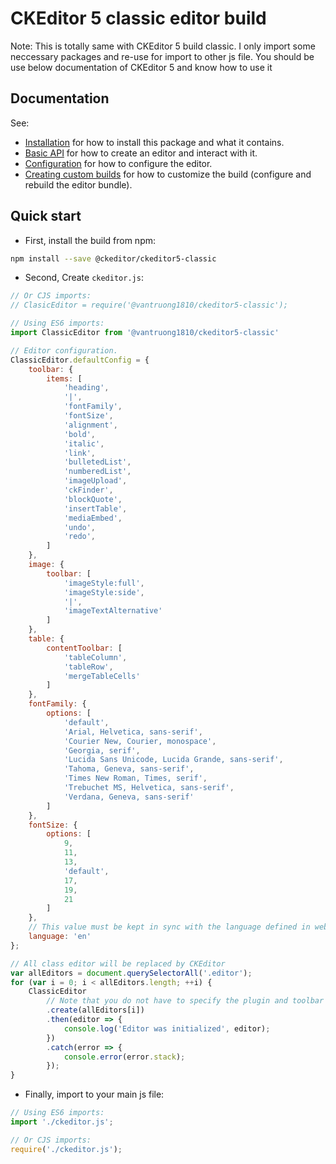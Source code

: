 CKEditor 5 classic editor build
========================================

Note: This is totally same with CKEditor 5 build classic. I only import some neccessary packages and re-use for import to other js file.
You should be use below documentation of CKEditor 5 and know how to use it

## Documentation

See:

* [Installation](https://ckeditor.com/docs/ckeditor5/latest/builds/guides/integration/installation.html) for how to install this package and what it contains.
* [Basic API](https://ckeditor.com/docs/ckeditor5/latest/builds/guides/integration/basic-api.html) for how to create an editor and interact with it.
* [Configuration](https://ckeditor.com/docs/ckeditor5/latest/builds/guides/integration/configuration.html) for how to configure the editor.
* [Creating custom builds](https://ckeditor.com/docs/ckeditor5/latest/builds/guides/development/custom-builds.html) for how to customize the build (configure and rebuild the editor bundle).

## Quick start

- First, install the build from npm:

```bash
npm install --save @ckeditor/ckeditor5-classic
```
- Second, Create `ckeditor.js`:
```javascript
// Or CJS imports:
// ClasicEditor = require('@vantruong1810/ckeditor5-classic');

// Using ES6 imports:
import ClassicEditor from '@vantruong1810/ckeditor5-classic'

// Editor configuration.
ClassicEditor.defaultConfig = {
    toolbar: {
        items: [
            'heading',
            '|',
            'fontFamily',
            'fontSize',
            'alignment',
            'bold',
            'italic',
            'link',
            'bulletedList',
            'numberedList',
            'imageUpload',
            'ckFinder',
            'blockQuote',
            'insertTable',
            'mediaEmbed',
            'undo',
            'redo',
        ]
    },
    image: {
        toolbar: [
            'imageStyle:full',
            'imageStyle:side',
            '|',
            'imageTextAlternative'
        ]
    },
    table: {
        contentToolbar: [
            'tableColumn',
            'tableRow',
            'mergeTableCells'
        ]
    },
    fontFamily: {
        options: [
            'default',
            'Arial, Helvetica, sans-serif',
            'Courier New, Courier, monospace',
            'Georgia, serif',
            'Lucida Sans Unicode, Lucida Grande, sans-serif',
            'Tahoma, Geneva, sans-serif',
            'Times New Roman, Times, serif',
            'Trebuchet MS, Helvetica, sans-serif',
            'Verdana, Geneva, sans-serif'
        ]
    },
    fontSize: {
        options: [
            9,
            11,
            13,
            'default',
            17,
            19,
            21
        ]
    },
    // This value must be kept in sync with the language defined in webpack.config.js.
    language: 'en'
};

// All class editor will be replaced by CKEditor
var allEditors = document.querySelectorAll('.editor');
for (var i = 0; i < allEditors.length; ++i) {
    ClassicEditor
        // Note that you do not have to specify the plugin and toolbar configuration — using defaults from the build.
        .create(allEditors[i])
        .then(editor => {
            console.log('Editor was initialized', editor);
        })
        .catch(error => {
            console.error(error.stack);
        });
}
```

- Finally, import to your main js file:
```javascript
// Using ES6 imports:
import './ckeditor.js';

// Or CJS imports:
require('./ckeditor.js');
```